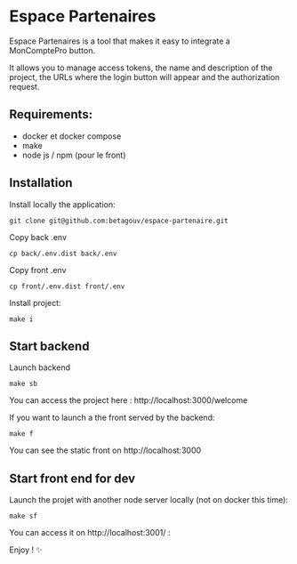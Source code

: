 # Espace Partenaires

Espace Partenaires is a tool that makes it easy to integrate a MonComptePro button.

It allows you to manage access tokens, the name and description of the project, the URLs where the login button will appear and the authorization request.

## Requirements:

- docker et docker compose
- make
- node js / npm (pour le front)

## Installation

Install locally the application:

```
git clone git@github.com:betagouv/espace-partenaire.git
```

Copy back .env

```
cp back/.env.dist back/.env
```

Copy front .env

```
cp front/.env.dist front/.env
```

Install project:

```
make i
```

## Start backend

Launch backend

```
make sb
```
You can access the project here : http://localhost:3000/welcome

If you want to launch a the front served by the backend:

```
make f
```
You can see the static front on http://localhost:3000

## Start front end for dev

Launch the projet with another node server locally (not on docker this time):

```
make sf
```
You can access it on http://localhost:3001/ :


Enjoy ! ✨
